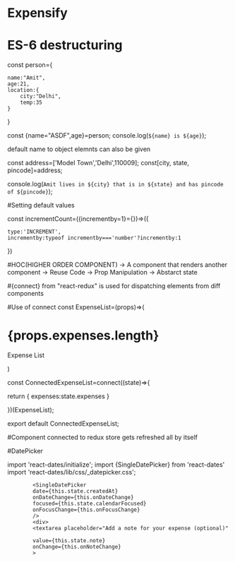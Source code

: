 # Expensify

# ES-6 destructuring

const person={
 
    name:"Amit",
    age:21,
    location:{
        city:"Delhi",
        temp:35
    }
}

const {name="ASDF",age}=person;
console.log(`${name} is ${age}`);

default name to object elemnts can also be given

const address=['Model Town','Delhi',110009];
const[city, state, pincode]=address;

console.log(`Amit lives in ${city} that is in ${state} and has pincode of ${pincode}`);



#Setting default values

const incrementCount=({incrementby=1}={})=>({
  
    type:'INCREMENT',
    incrementby:typeof incrementby==='number'?incrementby:1
})


#HOC(HIGHER ORDER COMPONENT)
-> A component that renders another component
-> Reuse Code
-> Prop Manipulation
-> Abstarct state



#{connect} from "react-redux" is used for dispatching elements from diff components


#Use of connect
const ExpenseList=(props)=>(
    <div>
    <h1>{props.expenses.length}</h1>
    <p>Expense List</p>
    </div>
)

const ConnectedExpenseList=connect((state)=>{

return {
    expenses:state.expenses
}

})(ExpenseList);

export default ConnectedExpenseList;

#Component connected to redux store gets refreshed all by itself

#DatePicker

import 'react-dates/initialize';
import {SingleDatePicker} from 'react-dates'
import 'react-dates/lib/css/_datepicker.css';


            <SingleDatePicker
            date={this.state.createdAt}
            onDateChange={this.onDateChange}
            focused={this.state.calendarFocused}
            onFocusChange={this.onFocusChange}
            />
            <div>
            <textarea placeholder="Add a note for your expense (optional)"
            
            value={this.state.note}
            onChange={this.onNoteChange}
            >